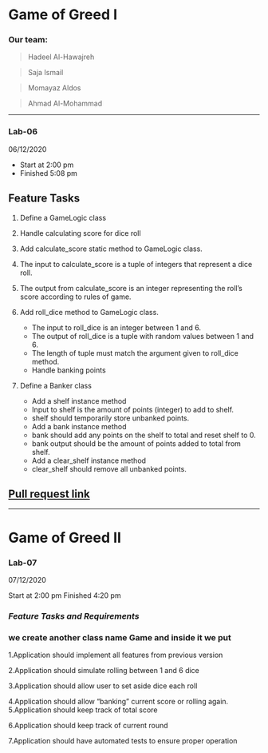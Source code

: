 # Game of Greed I

### Our team:
 > Hadeel Al-Hawajreh

 >Saja Ismail

 >Momayaz Aldos

 >Ahmad Al-Mohammad

-----------
### Lab-06 
06/12/2020

 + Start at 2:00 pm 
 + Finished 5:08 pm

## Feature Tasks
1. Define a GameLogic class 

2. Handle calculating score for dice roll

3. Add calculate_score static method to GameLogic class.

4. The input to calculate_score is a tuple of integers that represent a dice roll.

5. The output from calculate_score is an integer representing the roll’s score according to rules of game.


6. Add roll_dice  method to GameLogic class.
    + The input to roll_dice is an integer between 1 and 6.
    + The output of roll_dice is a tuple with random values between 1 and 6.
    + The length of tuple must match the argument given to roll_dice method.
    + Handle banking points

7. Define a Banker class
    + Add a shelf instance method
    + Input to shelf is the amount of points (integer) to add to shelf.
    + shelf should temporarily store unbanked points.
    + Add a bank instance method
    + bank should add any points on the shelf to total and reset shelf to 0.
    + bank output should be the amount of points added to total from shelf.
    + Add a clear_shelf instance method
    + clear_shelf should remove all unbanked points.


## [Pull request link](https://github.com/hadeelhhawajreh/Game-of-Greed/pull/1)


------------------------------------------------------------
# Game of Greed II

### Lab-07 
07/12/2020

Start at 2:00 pm Finished 4:20 pm

### *Feature Tasks and Requirements*

### we create another class name Game and inside it we put 

1.Application should implement all features from previous version

2.Application should simulate rolling between 1 and 6 dice

3.Application should allow user to set aside dice each roll

4.Application should allow “banking” current score or rolling again.
5.Application should keep track of total score

6.Application should keep track of current round

7.Application should have automated tests to ensure proper operation




